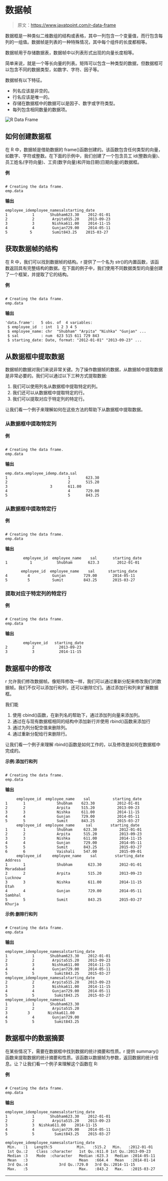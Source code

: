 # 数据帧

> 原文：<https://www.javatpoint.com/r-data-frame>

数据框是一种类似二维数组的结构或表格，其中一列包含一个变量值，而行包含每列的一组值。数据帧是列表的一种特殊情况，其中每个组件的长度都相等。

数据帧用于存储数据表，数据帧中以列表形式出现的向量长度相等。

简单来说，就是一个等长向量的列表。矩阵可以包含一种类型的数据，但数据框可以包含不同的数据类型，如数字、字符、因子等。

数据帧有以下特征。

*   列名应该是非空的。
*   行名应该是唯一的。
*   存储在数据框中的数据可以是因子、数字或字符类型。
*   每列包含相同数量的数据项。

![R Data Frame](img/7ffb64ef52231fb572ae60092f821965.png)

## 如何创建数据框

在 R 中，数据帧是借助数据的 frame()函数创建的。该函数包含任何类型的向量，如数字、字符或整数。在下面的示例中，我们创建了一个包含员工 id(整数向量)、员工姓名(字符向量)、工资(数字向量)和开始日期(日期向量)的数据框。

**例**

```

# Creating the data frame.
emp.data
```

**输出**

```
employee_idemployee_namesalstarting_date
1           1       Shubham623.30    2012-01-01
2           2        Arpita915.20    2013-09-23
3           3        Nishka611.00    2014-11-15
4           4        Gunjan729.00    2014-05-11
5          5         Sumit843.25    2015-03-27

```

## 获取数据帧的结构

在 R 中，我们可以找到数据帧的结构。r 提供了一个名为 str()的内置函数，该函数返回具有完整结构的数据。在下面的例子中，我们使用不同数据类型的向量创建了一个框架，并提取了它的结构。

**例**

```

# Creating the data frame.
emp.data
```

**输出**

```
'data.frame':   5 obs. of  4 variables:
 $ employee_id  : int  1 2 3 4 5
 $ employee_name: chr  "Shubham" "Arpita" "Nishka" "Gunjan" ...
 $ sal          : num  623 515 611 729 843
 $ starting_date: Date, format: "2012-01-01" "2013-09-23" ...

```

## 从数据框中提取数据

数据帧的数据对我们来说非常关键。为了操作数据帧的数据，从数据帧中提取数据是非常必要的。我们可以通过以下三种方式提取数据:

1.  我们可以使用列名从数据框中提取特定的列。
2.  我们还可以从数据框中提取特定的行。
3.  我们可以提取对应于特定列的特定行。

让我们看一个例子来理解如何在这些方法的帮助下从数据框中提取数据。

### 从数据框中提取特定列

**例**

```

# Creating the data frame.
emp.data
```

**输出**

```
emp.data.employee_idemp.data.sal
1                    		1       623.30
2                    		2       515.20
3          			3       611.00
4                    		4       729.00
5                    		5       843.25

```

### 从数据框中提取特定行

**例**

```

# Creating the data frame.
emp.data
```

**输出**

```
        employee_id  employee_name    sal       starting_date
1          1           Shubham       623.3        2012-01-01

       employee_id  employee_name    sal      starting_date
4         4          Gunjan        729.00       2014-05-11
5         5          Sumit         843.25       2015-03-27

```

### 提取对应于特定列的特定行

**例**

```

# Creating the data frame.
emp.data
```

**输出**

```
        employee_id   starting_date
2           2           2013-09-23
3           3           2014-11-15

```

## 数据框中的修改

r 允许我们修改数据帧。像矩阵修改一样，我们可以通过重新分配来修改我们的数据帧。我们不仅可以添加行和列，还可以删除它们。通过添加行和列来扩展数据框。

我们能

1.  使用 cbind()函数，在新列名的帮助下，通过添加列向量来添加列。
2.  通过在与现有数据框相同的结构中添加新行并使用 rbind()函数来添加行
3.  通过为列分配空值来删除列。
4.  通过重新分配给行来删除行。

让我们看一个例子来理解 rbind()函数是如何工作的，以及修改是如何在数据框中完成的。

**示例:添加行和列**

```

# Creating the data frame.
emp.data
```

**输出**

```
     employee_id  employee_name    sal          starting_date
1       1              Shubham    623.30          2012-01-01
2       2              Arpita     515.20          2013-09-23
3       3              Nishka     611.00          2014-11-15
4       4              Gunjan     729.00          2014-05-11
5       5              Sumit      843.25          2015-03-27
     employee_id  employee_name     sal        starting_date
1       1              Shubham     623.30          2012-01-01
2       2              Arpita      515.20          2013-09-23
3       3              Nishka      611.00          2014-11-15
4       4              Gunjan      729.00          2014-05-11
5       5              Sumit       843.25          2015-03-27
6       6              Vaishali    547.00          2015-09-01
     employee_id     employee_name    sal        starting_date        Address
1       1              Shubham       623.30        2012-01-01        Moradabad
2       2              Arpita        515.20        2013-09-23        Lucknow
3       3              Nishka        611.00        2014-11-15        Etah
4       4              Gunjan        729.00        2014-05-11        Sambhal
5       5              Sumit         843.25        2015-03-27        Khurja

```

**示例:删除行和列**

```

# Creating the data frame.
emp.data
```

**输出**

```
employee_idemployee_namesalstarting_date
1           1       Shubham623.30    2012-01-01
2           2        Arpita515.20    2013-09-23
3           3        Nishka611.00    2014-11-15
4           4        Gunjan729.00    2014-05-11
5           5         Sumit843.25    2015-03-27
employee_idemployee_namesalstarting_date
2           2        Arpita515.20    2013-09-23
3           3        Nishka611.00    2014-11-15
4           4        Gunjan729.00    2014-05-11
5           5         Sumit843.25    2015-03-27
employee_idemployee_namesal
1           1       Shubham623.30    
2           2        Arpita515.20    
3         3        Nishka611.00    
4           4        Gunjan729.00    
5           5         Sumit843.25    

```

## 数据框中的数据摘要

在某些情况下，需要在数据框中找到数据的统计摘要和性质。r 提供 summary()函数来提取数据的统计摘要和性质。该函数以数据帧为参数，返回数据的统计信息。让？让我们看一个例子来理解这个函数在 R:

**例**

```

# Creating the data frame.
emp.data
```

**输出**

```
employee_idemployee_namesalstarting_date
1           1       Shubham623.30    2012-01-01
2           2        Arpita515.20    2013-09-23
3           3  Nishka611.00    2014-11-15
4           4        Gunjan729.00    2014-05-11
5           5         Sumit843.25    2015-03-27

employee_idemployee_namesalstarting_date
 Min.   :1   Length:5           Min.   :515.2   Min.   :2012-01-01
 1st Qu.:2    Class :character   1st Qu.:611.0 1st Qu.:2013-09-23
 Median :3    Mode  :character   Median :623.3   Median :2014-05-11
 Mean   :3                       Mean   :664.4   Mean   :2014-01-14
 3rd Qu.:4              3rd Qu.:729.0   3rd Qu.:2014-11-15
 Max.   :5                       Max.   :843.2   Max.   :2015-03-27

```

* * *